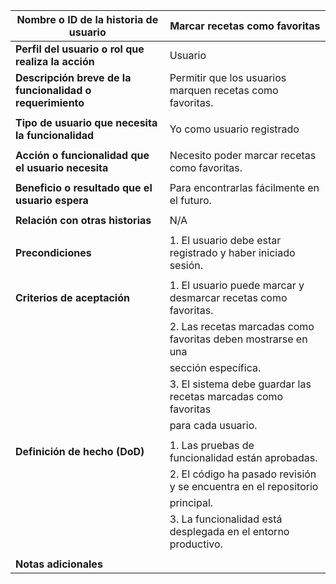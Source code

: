 | **Nombre o ID de la historia de usuario**                         | Marcar recetas como favoritas                                      |
|-------------------------------------------------------------------|--------------------------------------------------------------------|
| **Perfil del usuario o rol que realiza la acción**                | Usuario                                                            |
| **Descripción breve de la funcionalidad o requerimiento**         | Permitir que los usuarios marquen recetas como favoritas.          |
|                                                                   |                                                                    |
| **Tipo de usuario que necesita la funcionalidad**                 | Yo como usuario registrado                                         |
|                                                                   |                                                                    |
| **Acción o funcionalidad que el usuario necesita**                | Necesito poder marcar recetas como favoritas.                      |
|                                                                   |                                                                    |
| **Beneficio o resultado que el usuario espera**                   | Para encontrarlas fácilmente en el futuro.                         |
|                                                                   |                                                                    |
| **Relación con otras historias**                                  | N/A                                                                |
|                                                                   |                                                                    |
| **Precondiciones**                                                | 1. El usuario debe estar registrado y haber iniciado sesión.       |
|                                                                   |                                                                    |
| **Criterios de aceptación**                                       | 1. El usuario puede marcar y desmarcar recetas como favoritas.     |
|                                                                   | 2. Las recetas marcadas como favoritas deben mostrarse en una      |
|                                                                   |    sección específica.                                             |
|                                                                   | 3. El sistema debe guardar las recetas marcadas como favoritas     |
|                                                                   |    para cada usuario.                                              |
|                                                                   |                                                                    |
| **Definición de hecho (DoD)**                                     | 1. Las pruebas de funcionalidad están aprobadas.                   |
|                                                                   | 2. El código ha pasado revisión y se encuentra en el repositorio   |
|                                                                   |    principal.                                                      |
|                                                                   | 3. La funcionalidad está desplegada en el entorno productivo.      |
|                                                                   |                                                                    |
| **Notas adicionales**                                             |                                                                    |

